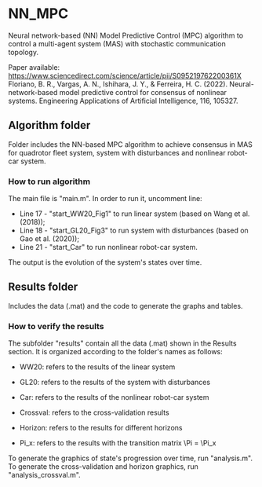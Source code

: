 # NN_MPC
Neural network-based (NN) Model Predictive Control (MPC) algorithm to control a multi-agent system (MAS) with stochastic communication topology.

Paper available: https://www.sciencedirect.com/science/article/pii/S095219762200361X
Floriano, B. R., Vargas, A. N., Ishihara, J. Y., & Ferreira, H. C. (2022). Neural-network-based model predictive control for consensus of nonlinear systems. Engineering Applications of Artificial Intelligence, 116, 105327.

## Algorithm folder
Folder includes the NN-based MPC algorithm to achieve consensus in MAS for quadrotor fleet system, system with disturbances and nonlinear robot-car system.

### How to run algorithm
The main file is "main.m". In order to run it, uncomment line:

* Line 17 - "start_WW20_Fig1" to run linear system (based on Wang et al. (2018));
* Line 18 - "start_GL20_Fig3" to run system with disturbances (based on Gao et al. (2020));
* Line 21 - "start_Car" to run nonlinear robot-car system.

The output is the evolution of the system's states over time.

## Results folder
Includes the data (.mat) and the code to generate the graphs and tables.

### How to verify the results
The subfolder "results" contain all the data (.mat) shown in the Results section. It is organized according to the folder's names as follows:

* WW20: refers to the results of the linear system
* GL20: refers to the results of the system with disturbances
* Car: refers to the results of the nonlinear robot-car system

* Crossval: refers to the cross-validation results
* Horizon: refers to the results for different horizons
* Pi_x: refers to the results with the transition matrix \Pi = \Pi_x

To generate the graphics of state's progression over time, run "analysis.m". To generate the cross-validation and horizon graphics, run "analysis_crossval.m".
